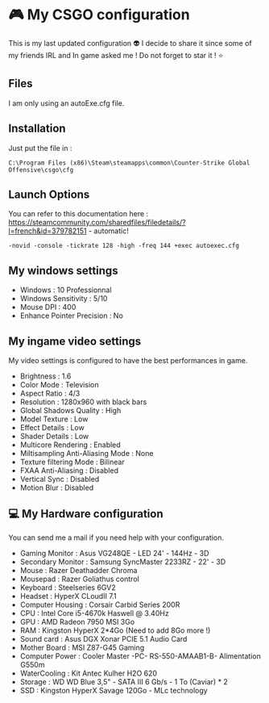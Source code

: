 # :video_game: My CSGO configuration
This is my last updated configuration :alien:
I decide to share it since some of my friends IRL and In game asked me !
Do not forget to star it ! :star:

## Files
I am only using an autoExe.cfg file. 

## Installation
Just put the file in :
```
C:\Program Files (x86)\Steam\steamapps\common\Counter-Strike Global Offensive\csgo\cfg
```

## Launch Options
You can refer to this documentation here : 
https://steamcommunity.com/sharedfiles/filedetails/?l=french&id=379782151 - automatic!
```
-novid -console -tickrate 128 -high -freq 144 +exec autoexec.cfg
```

## My windows settings

* Windows : 10 Professionnal
* Windows Sensitivity : 5/10
* Mouse DPI : 400
* Enhance Pointer Precision : No

## My ingame video settings
My video settings is configured to have the best performances in game.

* Brightness : 1.6
* Color Mode : Television
* Aspect Ratio : 4/3
* Resolution : 1280x960 with black bars
* Global Shadows Quality : High
* Model Texture : Low
* Effect Details : Low
* Shader Details : Low
* Multicore Rendering : Enabled
* Miltisampling Anti-Aliasing Mode : None
* Texture filtering Mode : Bilinear
* FXAA Anti-Aliasing : Disabled
* Vertical Sync : Disabled
* Motion Blur : Disabled


## :computer: My Hardware configuration
You can send me a mail if you need help with your configuration.

* Gaming Monitor : Asus VG248QE -  LED 24' - 144Hz - 3D
* Secondary Monitor : Samsung SyncMaster 2233RZ - 22' - 3D
* Mouse : Razer Deathadder Chroma
* Mousepad : Razer Goliathus control
* Keyboard : Steelseries 6GV2
* Headset : HyperX CLoudII 7.1
* Computer Housing : Corsair Carbid Series 200R
* CPU : Intel Core i5-4670k Haswell @ 3.40Hz
* GPU : AMD Radeon 7950 MSI 3Go
* RAM : Kingston HyperX 2*4Go (Need to add 8Go more !)
* Sound card : Asus DGX Xonar PCIE 5.1 Audio Card
* Mother Board : MSI Z87-G45 Gaming
* Computer Power : Cooler Master -PC- RS-550-AMAAB1-B- Alimentation G550m 
* WaterCooling : Kit Antec Kulher H2O 620
* Storage : WD WD Blue 3,5" - SATA III 6 Gb/s - 1 To (Caviar) * 2
* SSD : Kingston HyperX Savage 120Go - MLc technology
